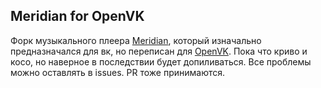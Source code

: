 ## Meridian for OpenVK
Форк музыкального плеера [Meridian](https://github.com/artemshuba/meridian/), который изначально предназначался для вк, но переписан для [OpenVK](https://ovk.to). Пока что криво и косо, но наверное в последствии будет допиливаться. Все проблемы можно оставлять в issues. PR тоже принимаются.

